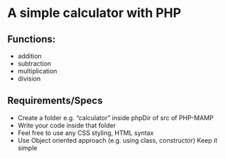# A simple calculator with PHP

## Functions:

- addition
- subtraction
- multiplication
- division

## Requirements/Specs

- Create a folder e.g. “calculator” inside phpDir of src of PHP-MAMP
- Write your code inside that folder
- Feel free to use any CSS styling, HTML syntax
- Use Object oriented approach (e.g. using class, constructor)
  Keep it simple
